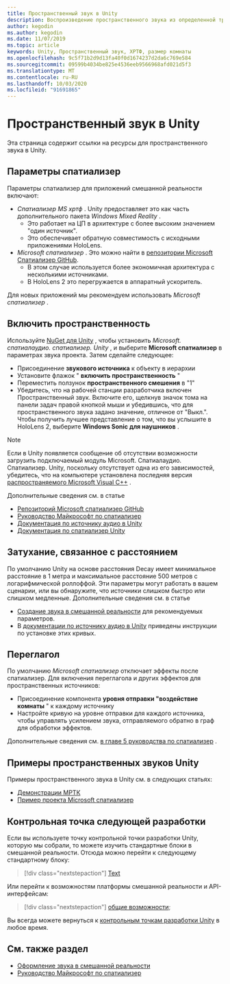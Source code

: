 ```yaml
---
title: Пространственный звук в Unity
description: Воспроизведение пространственного звука из определенной трехмерной точки в сцене Unity.
author: kegodin
ms.author: kegodin
ms.date: 11/07/2019
ms.topic: article
keywords: Unity, Пространственный звук, ХРТФ, размер комнаты
ms.openlocfilehash: 9c5f71b2d9d13fa40f0d1674237d2da6c769e584
ms.sourcegitcommit: 09599b4034be825e4536eeb9566968afd021d5f3
ms.translationtype: MT
ms.contentlocale: ru-RU
ms.lasthandoff: 10/03/2020
ms.locfileid: "91691865"
---
```

# <a name="spatial-sound-in-unity"></a>Пространственный звук в Unity

Эта страница содержит ссылки на ресурсы для пространственного звука в Unity.

## <a name="spatializer-options"></a>Параметры спатиализер
Параметры спатиализер для приложений смешанной реальности включают:
* *Спатиализер MS хртф* . Unity предоставляет это как часть дополнительного пакета *Windows Mixed Reality* .
  * Это работает на ЦП в архитектуре с более высоким значением "один источник".
  * Это обеспечивает обратную совместимость с исходными приложениями HoloLens.
* *Microsoft спатиализер* . Это можно найти в [репозитории Microsoft Спатиализер GitHub](https://github.com/microsoft/spatialaudio-unity).
  * В этом случае используется более экономичная архитектура с несколькими источниками.
  * В HoloLens 2 это перегружается в аппаратный ускоритель.

Для новых приложений мы рекомендуем использовать *Microsoft спатиализер* .

## <a name="enable-spatialization"></a>Включить пространственность

Используйте [NuGet для Unity](https://github.com/GlitchEnzo/NuGetForUnity/releases/latest) , чтобы установить _Microsoft. спатиалаудио. спатиализер. Unity_ , и выберите **Microsoft спатиализер** в параметрах звука проекта. Затем сделайте следующее:
* Присоединение **звукового источника** к объекту в иерархии
* Установите флажок " **включить пространственность** "
* Переместить ползунок **пространственного смешения** в "1"
* Убедитесь, что на рабочей станции разработчика включен Пространственный звук. Включите его, щелкнув значок тома на панели задач правой кнопкой мыши и убедившись, что для пространственного звука задано значение, отличное от "Выкл.". Чтобы получить лучшее представление о том, что вы услышите в HoloLens 2, выберите **Windows Sonic для наушников** .

>[!NOTE]
>Если в Unity появляется сообщение об отсутствии возможности загрузить подключаемый модуль Microsoft. Спатиалаудио. Спатиализер. Unity, поскольку отсутствует одна из его зависимостей, убедитесь, что на компьютере установлена последняя версия [распространяемого Microsoft Visual C++](https://support.microsoft.com/en-us/help/2977003/the-latest-supported-visual-c-downloads) .

Дополнительные сведения см. в статье
* [Репозиторий Microsoft спатиализер GitHub](https://github.com/microsoft/spatialaudio-unity)
* [Руководство Майкрософт по спатиализер](tutorials/unity-spatial-audio-ch1.md)
* [Документация по источнику аудио в Unity](https://docs.unity3d.com/2019.3/Documentation/Manual/class-AudioSource.html)
* [Документация по спатиализер Unity](https://docs.unity3d.com/Manual/VRAudioSpatializer.html)

## <a name="distance-based-attenuation"></a>Затухание, связанное с расстоянием
По умолчанию Unity на основе расстояния Decay имеет минимальное расстояние в 1 метра и максимальное расстояние 500 метров с логарифмической роллоффой. Эти параметры могут работать в вашем сценарии, или вы обнаружите, что источники слишком быстро или слишком медленные. Дополнительные сведения см. в статье
* [Создание звука в смешанной реальности](../../design/spatial-sound-design.md) для рекомендуемых параметров.
* В [документации по источнику аудио в Unity](https://docs.unity3d.com/2019.3/Documentation/Manual/class-AudioSource.html) приведены инструкции по установке этих кривых.

## <a name="reverb"></a>Переглагол
По умолчанию _Microsoft спатиализер_ отключает эффекты после спатиализер. Для включения переглагола и других эффектов для пространственных источников:
* Присоединение компонента **уровня отправки "воздействие комнаты** " к каждому источнику
* Настройте кривую на уровне отправки для каждого источника, чтобы управлять усилением звука, отправляемого обратно в граф для обработки эффектов.

Дополнительные сведения см. [в главе 5 руководства по спатиализер](tutorials/unity-spatial-audio-ch5.md) .

## <a name="unity-spatial-sound-examples"></a>Примеры пространственных звуков Unity
Примеры пространственного звука в Unity см. в следующих статьях:
* [Демонстрации МРТК](https://github.com/microsoft/MixedRealityToolkit-Unity/tree/mrtk_release/Assets/MixedRealityToolkit.Examples/Demos/Audio)
* [Пример проекта Microsoft спатиализер](https://github.com/microsoft/spatialaudio-unity/tree/master/Samples/MicrosoftSpatializerSample)

## <a name="next-development-checkpoint"></a>Контрольная точка следующей разработки

Если вы используете точку контрольной точки разработки Unity, которую мы собрали, то можете изучить стандартные блоки в смешанной реальности. Отсюда можно перейти к следующему стандартному блоку:

> [!div class="nextstepaction"]
> [Text](text-in-unity.md)

Или перейти к возможностям платформы смешанной реальности и API-интерфейсам:

> [!div class="nextstepaction"]
> [общие возможности](shared-experiences-in-unity.md);

Вы всегда можете вернуться к [контрольным точкам разработки Unity](unity-development-overview.md#2-core-building-blocks) в любое время.

## <a name="see-also"></a>См. также раздел
* [Оформление звука в смешанной реальности](../../design/spatial-sound-design.md)
* [Руководство Майкрософт по спатиализер](tutorials/unity-spatial-audio-ch1.md)
